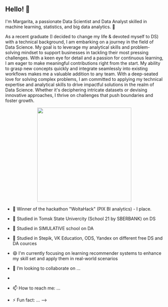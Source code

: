 ## Hello! 🚀

I'm Margarita, a passionate Data Scientist and Data Analyst skilled in machine learning, statistics, and big data analytics. 🌱

As a recent graduate (I decided to change my life & devoted myself to DS) with a technical background, I am embarking on a journey in the field of Data Science. My goal is to leverage my analytical skills and problem-solving mindset to support businesses in tackling their most pressing challenges. With a keen eye for detail and a passion for continuous learning, I am eager to make meaningful contributions right from the start. My ability to grasp new concepts quickly and integrate seamlessly into existing workflows makes me a valuable addition to any team.
With a deep-seated love for solving complex problems, I am committed to applying my technical expertise and analytical skills to drive impactful solutions in the realm of Data Science. Whether it's deciphering intricate datasets or devising innovative approaches, I thrive on challenges that push boundaries and foster growth.

<div align="center">
  <img src="https://media1.giphy.com/media/v1.Y2lkPTc5MGI3NjExYjAzamdwejNwejkwYXdxdGRzdWtsb3hpMGdqZHh1Mm5yMmNzZXFrcSZlcD12MV9pbnRlcm5hbF9naWZfYnlfaWQmY3Q9Zw/UKkes2qN2T70s/giphy.gif" width="300" height="300"/>
</div>

- 🎰 Winner of the hackathon "WoltaHack" (PIX BI analytics) - I place.
- 🌱 Studied in Tomsk State Univercity (School 21 by SBERBANK) on DS
- 🔭 Studied in SIMULATIVE school on DA
- 🤖 Studied in Stepik, VK Education, ODS, Yandex on different free DS and DA cources
- 😄 I'm currently focusing on learning recommender systems to enhance my skill set and apply them in real-world scenarios
- 👯 I’m looking to collaborate on ...
- 
- 📫 How to reach me: ...

- ⚡ Fun fact: ...
-->
